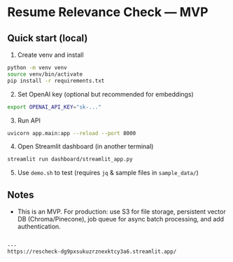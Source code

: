 # Resume Relevance Check — MVP

## Quick start (local)

1. Create venv and install

```bash
python -m venv venv
source venv/bin/activate
pip install -r requirements.txt
```

2. Set OpenAI key (optional but recommended for embeddings)

```bash
export OPENAI_API_KEY="sk-..."
```

3. Run API

```bash
uvicorn app.main:app --reload --port 8000
```

4. Open Streamlit dashboard (in another terminal)

```bash
streamlit run dashboard/streamlit_app.py
```

5. Use `demo.sh` to test (requires `jq` & sample files in `sample_data/`)


## Notes
- This is an MVP. For production: use S3 for file storage, persistent vector DB (Chroma/Pinecone), job queue for async batch processing, and add authentication.
```

---
https://rescheck-dg9pxsukuzrznexktcy3a6.streamlit.app/
